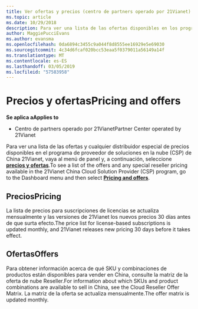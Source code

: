 ```yaml
---
title: Ver ofertas y precios (centro de partners operado por 21Vianet)
ms.topic: article
ms.date: 10/29/2018
description: Para ver una lista de las ofertas disponibles en los programas de proveedor de soluciones en la nube, junto con el distribuidor sobre los precios, vaya al menú de panel y seleccione precios y ofertas.
author: MaggiePucciEvans
ms.author: evansma
ms.openlocfilehash: 0da6894c3455c9a044f8d8555ee16929e5e69030
ms.sourcegitcommit: 4c34d6fcaf020bcc53eaa5f0379011a56149a14f
ms.translationtype: MT
ms.contentlocale: es-ES
ms.lasthandoff: 03/05/2019
ms.locfileid: "57583958"
---
```

# <a name="pricing-and-offers"></a><span data-ttu-id="4d92e-103">Precios y ofertas</span><span class="sxs-lookup"><span data-stu-id="4d92e-103">Pricing and offers</span></span>

<span data-ttu-id="4d92e-104">**Se aplica a**</span><span class="sxs-lookup"><span data-stu-id="4d92e-104">**Applies to**</span></span>

-   <span data-ttu-id="4d92e-105">Centro de partners operado por 21Vianet</span><span class="sxs-lookup"><span data-stu-id="4d92e-105">Partner Center operated by 21Vianet</span></span>

<span data-ttu-id="4d92e-106">Para ver una lista de las ofertas y cualquier distribuidor especial de precios disponibles en el programa de proveedor de soluciones en la nube (CSP) de China 21Vianet, vaya al menú de panel y, a continuación, seleccione [ **precios y ofertas**](https://partner.partnercenter.microsoftonline.cn/pcv/sales).</span><span class="sxs-lookup"><span data-stu-id="4d92e-106">To see a list of the offers and any special reseller pricing available in the 21Vianet China Cloud Solution Provider (CSP) program, go to the Dashboard menu and then select [**Pricing and offers**](https://partner.partnercenter.microsoftonline.cn/pcv/sales).</span></span>


## <a name="pricing"></a><span data-ttu-id="4d92e-107">Precios</span><span class="sxs-lookup"><span data-stu-id="4d92e-107">Pricing</span></span>


<span data-ttu-id="4d92e-108">La lista de precios para suscripciones de licencias se actualiza mensualmente y las versiones de 21Vianet los nuevos precios 30 días antes de que surta efecto.</span><span class="sxs-lookup"><span data-stu-id="4d92e-108">The price list for license-based subscriptions is updated monthly, and 21Vianet releases new pricing 30 days before it takes effect.</span></span>


## <a name="offers"></a><span data-ttu-id="4d92e-109">Ofertas</span><span class="sxs-lookup"><span data-stu-id="4d92e-109">Offers</span></span>


<span data-ttu-id="4d92e-110">Para obtener información acerca de qué SKU y combinaciones de productos están disponibles para vender en China, consulte la matriz de la oferta de nube Reseller.</span><span class="sxs-lookup"><span data-stu-id="4d92e-110">For information about which SKUs and product combinations are available to sell in China, see the Cloud Reseller Offer Matrix.</span></span> <span data-ttu-id="4d92e-111">La matriz de la oferta se actualiza mensualmente.</span><span class="sxs-lookup"><span data-stu-id="4d92e-111">The offer matrix is updated monthly.</span></span>

 

 




